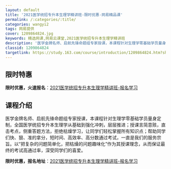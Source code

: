 ```yaml
---
layout: default
title: '2021医学统招专升本生理学精讲班-限时优惠-网易精品课'
permalink: /:categories/:title/
categories: wangyi2
tags: 网易提供
cover: 1209864824.jpg
keywords: 精选网课,网易云课堂,2021医学统招专升本生理学精讲班
description: '医学金牌名师、启航先锋命题组专家授课，本课程针对生理学零基础学员量身定制，全国医学统招专升本生理学从基础到强化冲刺，层层'
classid: 1209864824
targetlink: https://study.163.com/course/introduction/1209864824.htm?share=1&shareId=1025206652&utm_campaign=share&utm_medium=iphoneShare&utm_source=&utm_u=1025206652
---
```


## 限时特惠

**限时优惠，火速报名**：[2021医学统招专升本生理学精讲班-报名学习](https://study.163.com/course/introduction/1209864824.htm?share=1&shareId=1025206652&utm_campaign=share&utm_medium=iphoneShare&utm_source=&utm_u=1025206652)

## 课程介绍

医学金牌名师、启航先锋命题组专家授课，本课程针对生理学零基础学员量身定制，全国医学统招专升本生理学从基础到强化冲刺，层层推进；授课言简意赅，直击考点，侧重答题方法，拒绝枯燥学习，让同学们轻松掌握所有知识点；帮助同学们快、狠、准的拿分，短时间、高效率、高分数通过考试，一直是我们的服务宗旨。以“把复杂的问题简单化，把枯燥的问题趣味化”作为其授课理念，从而保证最终的考试高通过率，深受同学们的喜爱。

**限时优惠，报名地址**：[2021医学统招专升本生理学精讲班-报名学习](https://study.163.com/course/introduction/1209864824.htm?share=1&shareId=1025206652&utm_campaign=share&utm_medium=iphoneShare&utm_source=&utm_u=1025206652)

